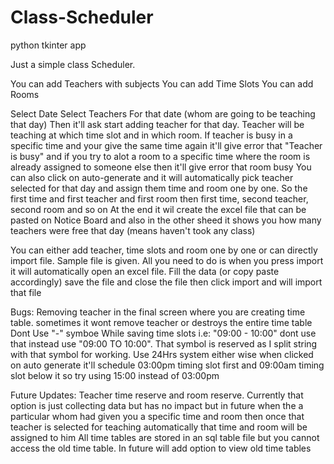 # Class-Scheduler
python tkinter app


Just a simple class Scheduler.

You can add Teachers with subjects
You can add Time Slots
You can add Rooms

Select Date
Select Teachers For that date (whom are going to be teaching that day)
Then it'll ask start adding teacher for that day. Teacher will be teaching at which time slot and in which room. If teacher is busy in a specific time and your give the same time again it'll give error that "Teacher is busy" and if you try to alot a room to a specific time where the room is already assigned to someone else then it'll give error that room busy
You can also click on auto-generate and it will automatically pick teacher selected for that day and assign them time and room one by one. So the first time and first teacher and first room then first time, second teacher, second room and so on
At the end it wil create the excel file that can be pasted on Notice Board and also in the other sheed it shows you how many teachers were free that day (means haven't took any class)


You can either add teacher, time slots and room one by one or can directly import file. Sample file is given. All you need to do is when you press import it will automatically open an excel file. Fill the data (or copy paste accordingly) save the file and close the file then click import and will import that file

Bugs:
Removing teacher in the final screen where you are creating time table. sometimes it wont remove teacher or destroys the entire time table
Dont Use "-" symboe While saving time slots i.e: "09:00 - 10:00" dont use that instead use "09:00 TO 10:00". That symbol is reserved as I split string with that symbol for working.
Use 24Hrs system either wise when clicked on auto generate it'll schedule 03:00pm timing slot first and 09:00am timing slot below it so try using 15:00 instead of 03:00pm

Future Updates:
Teacher time reserve and room reserve. Currently that option is just collecting data but has no impact but in future when the a particular whom had given you a specific time and room then once that teacher is selected for teaching automatically that time and room will be assigned to him
All time tables are stored in an sql table file but you cannot access the old time table. In future will add option to view old time tables
